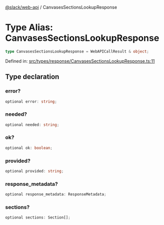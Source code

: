 [@slack/web-api](../index.md) / CanvasesSectionsLookupResponse

# Type Alias: CanvasesSectionsLookupResponse

```ts
type CanvasesSectionsLookupResponse = WebAPICallResult & object;
```

Defined in: [src/types/response/CanvasesSectionsLookupResponse.ts:11](https://github.com/slackapi/node-slack-sdk/blob/main/packages/web-api/src/types/response/CanvasesSectionsLookupResponse.ts#L11)

## Type declaration

### error?

```ts
optional error: string;
```

### needed?

```ts
optional needed: string;
```

### ok?

```ts
optional ok: boolean;
```

### provided?

```ts
optional provided: string;
```

### response\_metadata?

```ts
optional response_metadata: ResponseMetadata;
```

### sections?

```ts
optional sections: Section[];
```
